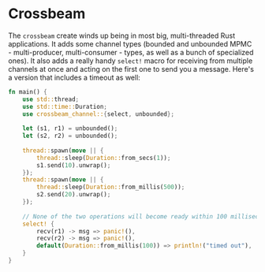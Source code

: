 # Crossbeam

The `crossbeam` create winds up being in most big, multi-threaded Rust applications. It adds some channel types (bounded and unbounded MPMC - multi-producer, multi-consumer - types, as well as a bunch of specialized ones). It also adds a really handy `select!` macro for receiving from multiple channels at once and acting on the first one to send you a message. Here's a version that includes a timeout as well:

```rust
fn main() {
    use std::thread;
    use std::time::Duration;
    use crossbeam_channel::{select, unbounded};
    
    let (s1, r1) = unbounded();
    let (s2, r2) = unbounded();
    
    thread::spawn(move || {
        thread::sleep(Duration::from_secs(1));
        s1.send(10).unwrap();
    });
    thread::spawn(move || {
        thread::sleep(Duration::from_millis(500));
        s2.send(20).unwrap();
    });
    
    // None of the two operations will become ready within 100 milliseconds.
    select! {
        recv(r1) -> msg => panic!(),
        recv(r2) -> msg => panic!(),
        default(Duration::from_millis(100)) => println!("timed out"),
    }
}
```